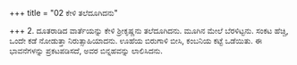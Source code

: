 +++
title = "02 ಕೇಳಿ ತಲೆದೂಗಿದನು"

+++
2. ದೂತರಾಡಿದ ವಾರ್ತೆಯನ್ನು ಕೇಳಿ ಶ್ರೀಕೃಷ್ಣನು ತಲೆದೂಗಿದನು. ಮೂಗಿನ ಮೇಲೆ ಬೆರಳಿಟ್ಟನು. ಸಂಕಟ ಹೆಚ್ಚಿ, ಒಂದೇ ಕಡೆ ನೋಡುತ್ತಾ ನಿರುತ್ಸಾಹಿಯಾದನು. ಊಹೆಯ ಬಿರುಗಾಳಿ ಬೀಸಿ, ಕಂಬನಿಯ ಕಟ್ಟೆ ಒಡೆಯಿತು. ಈ ಭಾವನೆಗಳನ್ನು ಪ್ರಕಟಪಡಿಸದೆ, ಅವರ ಬಿನ್ನಹವನ್ನು ಲಾಲಿಸಿದನು.